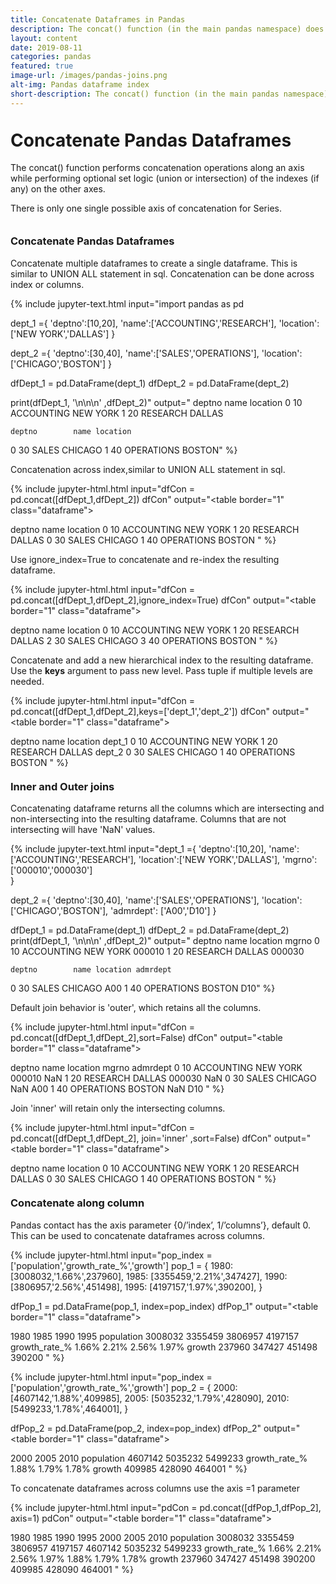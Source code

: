 ```yaml
---
title: Concatenate Dataframes in Pandas 
description: The concat() function (in the main pandas namespace) does all of the heavy lifting of performing concatenation operations along an axis while performing optional set logic (union or intersection) of the indexes (if any) on the other axes. Note that I say “if any” because there is only a single possible axis of concatenation for Series.
layout: content
date: 2019-08-11
categories: pandas
featured: true 
image-url: /images/pandas-joins.png
alt-img: Pandas dataframe index
short-description: The concat() function (in the main pandas namespace) does all of the heavy lifting of performing concatenation operations along an axis while performing optional set logic (union or intersection) of the indexes (if any) on the other axes. Note that I say “if any” because there is only a single possible axis of concatenation for Series.
---
```


<h1 style="padding-top: 60px; margin-top: -40px;">Concatenate Pandas Dataframes </h1>

The concat() function performs concatenation operations along an axis while performing optional set logic (union or intersection) of the indexes (if any) on the other axes. 

There is only one single possible axis of concatenation for Series.

<h3 style="padding-top: 60px; margin-top: -40px;">Concatenate Pandas Dataframes</h3>

Concatenate multiple dataframes to create a single dataframe. This is similar to UNION ALL statement in sql. Concatenation can be done across index or columns.

{% 
include jupyter-text.html 
input="import pandas as pd

dept_1 ={
    'deptno':[10,20],
    'name':['ACCOUNTING','RESEARCH'],
    'location':['NEW YORK','DALLAS']
}

dept_2 ={
    'deptno':[30,40],
    'name':['SALES','OPERATIONS'],
    'location':['CHICAGO','BOSTON']
}


dfDept_1 = pd.DataFrame(dept_1)
dfDept_2 = pd.DataFrame(dept_2)

print(dfDept_1, '\n\n\n' ,dfDept_2)"
output="   deptno        name  location
0      10  ACCOUNTING  NEW YORK
1      20    RESEARCH    DALLAS 


    deptno        name location
0      30       SALES  CHICAGO
1      40  OPERATIONS   BOSTON"
%}

Concatenation across index,similar to UNION ALL statement in sql.

{% 
include jupyter-html.html 
input="dfCon = pd.concat([dfDept_1,dfDept_2])
dfCon"
output="<table border=\"1\" class=\"dataframe\">
  <thead>
    <tr style=\"text-align: right;\">
      <th></th>
      <th>deptno</th>
      <th>name</th>
      <th>location</th>
    </tr>
  </thead>
  <tbody>
    <tr>
      <th>0</th>
      <td>10</td>
      <td>ACCOUNTING</td>
      <td>NEW YORK</td>
    </tr>
    <tr>
      <th>1</th>
      <td>20</td>
      <td>RESEARCH</td>
      <td>DALLAS</td>
    </tr>
    <tr>
      <th>0</th>
      <td>30</td>
      <td>SALES</td>
      <td>CHICAGO</td>
    </tr>
    <tr>
      <th>1</th>
      <td>40</td>
      <td>OPERATIONS</td>
      <td>BOSTON</td>
    </tr>
  </tbody>
</table>"
%}

Use ignore_index=True to concatenate and re-index the resulting dataframe.

{% 
include jupyter-html.html 
input="dfCon = pd.concat([dfDept_1,dfDept_2],ignore_index=True)
dfCon"
output="<table border=\"1\" class=\"dataframe\">
  <thead>
    <tr style=\"text-align: right;\">
      <th></th>
      <th>deptno</th>
      <th>name</th>
      <th>location</th>
    </tr>
  </thead>
  <tbody>
    <tr>
      <th>0</th>
      <td>10</td>
      <td>ACCOUNTING</td>
      <td>NEW YORK</td>
    </tr>
    <tr>
      <th>1</th>
      <td>20</td>
      <td>RESEARCH</td>
      <td>DALLAS</td>
    </tr>
    <tr>
      <th>2</th>
      <td>30</td>
      <td>SALES</td>
      <td>CHICAGO</td>
    </tr>
    <tr>
      <th>3</th>
      <td>40</td>
      <td>OPERATIONS</td>
      <td>BOSTON</td>
    </tr>
  </tbody>
</table>"
%}

Concatenate and add a new hierarchical index to the resulting dataframe. Use the **keys** argument to pass new level. Pass tuple if multiple levels are needed. 

{% 
include jupyter-html.html 
input="dfCon = pd.concat([dfDept_1,dfDept_2],keys=['dept_1','dept_2'])
dfCon"
output="<table border=\"1\" class=\"dataframe\">
  <thead>
    <tr style=\"text-align: right;\">
      <th></th>
      <th></th>
      <th>deptno</th>
      <th>name</th>
      <th>location</th>
    </tr>
  </thead>
  <tbody>
    <tr>
      <th rowspan=\"2\" valign=\"top\">dept_1</th>
      <th>0</th>
      <td>10</td>
      <td>ACCOUNTING</td>
      <td>NEW YORK</td>
    </tr>
    <tr>
      <th>1</th>
      <td>20</td>
      <td>RESEARCH</td>
      <td>DALLAS</td>
    </tr>
    <tr>
      <th rowspan=\"2\" valign=\"top\">dept_2</th>
      <th>0</th>
      <td>30</td>
      <td>SALES</td>
      <td>CHICAGO</td>
    </tr>
    <tr>
      <th>1</th>
      <td>40</td>
      <td>OPERATIONS</td>
      <td>BOSTON</td>
    </tr>
  </tbody>
</table>"
%}

<h3 style="padding-top: 60px; margin-top: -40px;">Inner and Outer joins</h3>

Concatenating dataframe returns all the columns which are intersecting and non-intersecting  into the resulting dataframe. Columns that are not intersecting will have 'NaN' values.

{% 
include jupyter-text.html 
input="dept_1 ={
    'deptno':[10,20],
    'name':['ACCOUNTING','RESEARCH'],
    'location':['NEW YORK','DALLAS'],
    'mgrno': ['000010','000030']    
}

dept_2 ={
    'deptno':[30,40],
    'name':['SALES','OPERATIONS'],
    'location':['CHICAGO','BOSTON'],
    'admrdept': ['A00','D10']
}


dfDept_1 = pd.DataFrame(dept_1)
dfDept_2 = pd.DataFrame(dept_2) 
print(dfDept_1, '\n\n\n' ,dfDept_2)"
output="   deptno        name  location   mgrno
0      10  ACCOUNTING  NEW YORK  000010
1      20    RESEARCH    DALLAS  000030 


    deptno        name location admrdept
0      30       SALES  CHICAGO      A00
1      40  OPERATIONS   BOSTON      D10"
%}

Default join behavior is 'outer', which retains all the columns.

{% 
include jupyter-html.html 
input="dfCon = pd.concat([dfDept_1,dfDept_2],sort=False)
dfCon"
output="<table border=\"1\" class=\"dataframe\">
  <thead>
    <tr style=\"text-align: right;\">
      <th></th>
      <th>deptno</th>
      <th>name</th>
      <th>location</th>
      <th>mgrno</th>
      <th>admrdept</th>
    </tr>
  </thead>
  <tbody>
    <tr>
      <th>0</th>
      <td>10</td>
      <td>ACCOUNTING</td>
      <td>NEW YORK</td>
      <td>000010</td>
      <td>NaN</td>
    </tr>
    <tr>
      <th>1</th>
      <td>20</td>
      <td>RESEARCH</td>
      <td>DALLAS</td>
      <td>000030</td>
      <td>NaN</td>
    </tr>
    <tr>
      <th>0</th>
      <td>30</td>
      <td>SALES</td>
      <td>CHICAGO</td>
      <td>NaN</td>
      <td>A00</td>
    </tr>
    <tr>
      <th>1</th>
      <td>40</td>
      <td>OPERATIONS</td>
      <td>BOSTON</td>
      <td>NaN</td>
      <td>D10</td>
    </tr>
  </tbody>
</table>"
%}

Join 'inner' will retain only the intersecting columns.

{% 
include jupyter-html.html 
input="dfCon = pd.concat([dfDept_1,dfDept_2], join='inner' ,sort=False)
dfCon"
output="<table border=\"1\" class=\"dataframe\">
  <thead>
    <tr style=\"text-align: right;\">
      <th></th>
      <th>deptno</th>
      <th>name</th>
      <th>location</th>
    </tr>
  </thead>
  <tbody>
    <tr>
      <th>0</th>
      <td>10</td>
      <td>ACCOUNTING</td>
      <td>NEW YORK</td>
    </tr>
    <tr>
      <th>1</th>
      <td>20</td>
      <td>RESEARCH</td>
      <td>DALLAS</td>
    </tr>
    <tr>
      <th>0</th>
      <td>30</td>
      <td>SALES</td>
      <td>CHICAGO</td>
    </tr>
    <tr>
      <th>1</th>
      <td>40</td>
      <td>OPERATIONS</td>
      <td>BOSTON</td>
    </tr>
  </tbody>
</table>"
%}


<h3 style="padding-top: 60px; margin-top: -40px;">Concatenate along column</h3>

Pandas contact has the axis parameter {0/’index’, 1/’columns’}, default 0. This can be used to concatenate dataframes across columns. 


{% 
include jupyter-html.html 
input="pop_index = ['population','growth_rate_%','growth']
pop_1 = {
1980: [3008032,'1.66%',237960],
1985: [3355459,'2.21%',347427],
1990: [3806957,'2.56%',451498],
1995: [4197157,'1.97%',390200],
}

dfPop_1 = pd.DataFrame(pop_1, index=pop_index)
dfPop_1"
output="<table border=\"1\" class=\"dataframe\">
  <thead>
    <tr style=\"text-align: right;\">
      <th></th>
      <th>1980</th>
      <th>1985</th>
      <th>1990</th>
      <th>1995</th>
    </tr>
  </thead>
  <tbody>
    <tr>
      <th>population</th>
      <td>3008032</td>
      <td>3355459</td>
      <td>3806957</td>
      <td>4197157</td>
    </tr>
    <tr>
      <th>growth_rate_%</th>
      <td>1.66%</td>
      <td>2.21%</td>
      <td>2.56%</td>
      <td>1.97%</td>
    </tr>
    <tr>
      <th>growth</th>
      <td>237960</td>
      <td>347427</td>
      <td>451498</td>
      <td>390200</td>
    </tr>
  </tbody>
</table>"
%}


{% 
include jupyter-html.html 
input="pop_index = ['population','growth_rate_%','growth']
pop_2 = {
2000: [4607142,'1.88%',409985],
2005: [5035232,'1.79%',428090],
2010: [5499233,'1.78%',464001],
}

dfPop_2 = pd.DataFrame(pop_2, index=pop_index)
dfPop_2"
output="<table border=\"1\" class=\"dataframe\">
  <thead>
    <tr style=\"text-align: right;\">
      <th></th>
      <th>2000</th>
      <th>2005</th>
      <th>2010</th>
    </tr>
  </thead>
  <tbody>
    <tr>
      <th>population</th>
      <td>4607142</td>
      <td>5035232</td>
      <td>5499233</td>
    </tr>
    <tr>
      <th>growth_rate_%</th>
      <td>1.88%</td>
      <td>1.79%</td>
      <td>1.78%</td>
    </tr>
    <tr>
      <th>growth</th>
      <td>409985</td>
      <td>428090</td>
      <td>464001</td>
    </tr>
  </tbody>
</table>"
%}


To concatenate dataframes across columns use the axis =1 parameter

{% 
include jupyter-html.html 
input="pdCon = pd.concat([dfPop_1,dfPop_2], axis=1)
pdCon"
output="<table border=\"1\" class=\"dataframe\">
  <thead>
    <tr style=\"text-align: right;\">
      <th></th>
      <th>1980</th>
      <th>1985</th>
      <th>1990</th>
      <th>1995</th>
      <th>2000</th>
      <th>2005</th>
      <th>2010</th>
    </tr>
  </thead>
  <tbody>
    <tr>
      <th>population</th>
      <td>3008032</td>
      <td>3355459</td>
      <td>3806957</td>
      <td>4197157</td>
      <td>4607142</td>
      <td>5035232</td>
      <td>5499233</td>
    </tr>
    <tr>
      <th>growth_rate_%</th>
      <td>1.66%</td>
      <td>2.21%</td>
      <td>2.56%</td>
      <td>1.97%</td>
      <td>1.88%</td>
      <td>1.79%</td>
      <td>1.78%</td>
    </tr>
    <tr>
      <th>growth</th>
      <td>237960</td>
      <td>347427</td>
      <td>451498</td>
      <td>390200</td>
      <td>409985</td>
      <td>428090</td>
      <td>464001</td>
    </tr>
  </tbody>
</table>"
%}
